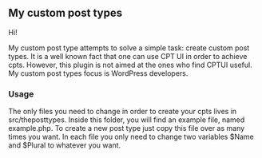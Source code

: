 ## My custom post types

Hi!

My custom post type attempts to solve a simple task: create custom post types. It is a well known fact that one can use CPT UI in order to achieve cpts. However, this plugin is not aimed at the ones who find CPTUI useful. My custom post types focus is WordPress developers.

### Usage

The only files you need to change in order to create your cpts lives in src/theposttypes. Inside this folder, you will find an example file, named example.php. To create a new post type just copy this file over as many times you want. In each file you only need to change two variables $Name and $Plural to whatever you want.
